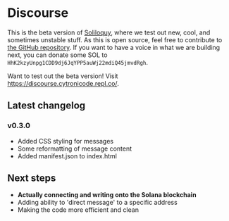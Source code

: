 # Discourse
This is the beta version of [Soliloquy](https://soliloquy.cytronicode.repl.co/), where we test out new, cool, and sometimes unstable stuff. As this is open source, feel free to contribute to [the GitHub repository](https://github.com/Cytronicode/soliloquy/tree/dev). If you want to have a voice in what we are building next, you can donate some SOL to `HhK2kzyUnpg1CDD9dj6JqYPP5auWj22mdiQ45jmvdRgh`.

Want to test out the beta version! Visit https://discourse.cytronicode.repl.co/.

## Latest changelog
### v0.3.0
- Added CSS styling for messages
- Some reformatting of message content
- Added manifest.json to index.html

## Next steps
- **Actually connecting and writing onto the Solana blockchain**
- Adding ability to 'direct message' to a specific address
- Making the code more efficient and clean
